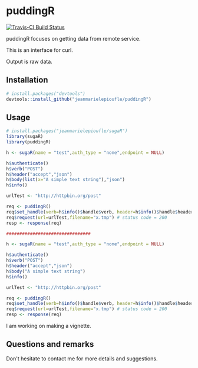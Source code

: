 # puddingR

[![Travis-CI Build Status](https://travis-ci.org/jeanmarielepioufle/timeManip.svg?branch=master)](https://travis-ci.org/jeanmarielepioufle/puddingR)

puddingR focuses on getting data from remote service.

This is an interface for curl.

Output is raw data.

## Installation

```R
# install.packages("devtools")
devtools::install_github("jeanmarielepioufle/puddingR")
```

## Usage

```R
# install.packages("jeanmarielepioufle/sugaR")
library(sugaR)
library(puddingR)

h <- sugaR(name = "test",auth_type = "none",endpoint = NULL)

h$authenticate()
h$verb("POST")
h$header("accept","json")
h$body(list(x="A simple text string"),"json")
h$info()

urlTest <- "http://httpbin.org/post"

req <- puddingR()
req$set_handle(verb=h$info()$handle$verb, header=h$info()$handle$headers,  body=h$info()$handle$body, option=h$info()$handle$options)
req$request(url=urlTest,filename="x.tmp") # status code = 200
resp <- response(req)

################################

h <- sugaR(name = "test",auth_type = "none",endpoint = NULL)

h$authenticate()
h$verb("POST")
h$header("accept","json")
h$body("A simple text string")
h$info()

urlTest <- "http://httpbin.org/post"

req <- puddingR()
req$set_handle(verb=h$info()$handle$verb, header=h$info()$handle$headers,  body=h$info()$handle$body, option=h$info()$handle$options)
req$request(url=urlTest,filename="x.tmp") # status code = 200
resp <- response(req)
```

I am working on making a vignette.

## Questions and remarks
Don't hesitate to contact me for more details and suggestions.
